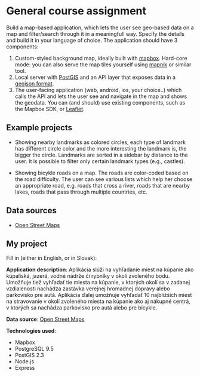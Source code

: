 # General course assignment

Build a map-based application, which lets the user see geo-based data on a map and filter/search through it in a meaningfull way. Specify the details and build it in your language of choice. The application should have 3 components:

1. Custom-styled background map, ideally built with [mapbox](http://mapbox.com). Hard-core mode: you can also serve the map tiles yourself using [mapnik](http://mapnik.org/) or similar tool.
2. Local server with [PostGIS](http://postgis.net/) and an API layer that exposes data in a [geojson format](http://geojson.org/).
3. The user-facing application (web, android, ios, your choice..) which calls the API and lets the user see and navigate in the map and shows the geodata. You can (and should) use existing components, such as the Mapbox SDK, or [Leaflet](http://leafletjs.com/).

## Example projects

- Showing nearby landmarks as colored circles, each type of landmark has different circle color and the more interesting the landmark is, the bigger the circle. Landmarks are sorted in a sidebar by distance to the user. It is possible to filter only certain landmark types (e.g., castles).

- Showing bicykle roads on a map. The roads are color-coded based on the road difficulty. The user can see various lists which help her choose an appropriate road, e.g. roads that cross a river, roads that are nearby lakes, roads that pass through multiple countries, etc.

## Data sources

- [Open Street Maps](https://www.openstreetmap.org/)

## My project

Fill in (either in English, or in Slovak):

**Application description**: Aplikácia slúži na vyhľadanie miest na kúpanie ako kúpaliská, jazerá, vodné nádrže či rybníky v okolí zvoleného bodu. Umožňuje tiež vyhľadať tie miesta na kúpanie, v ktorých okolí sa v zadanej vzdialenosti nachádza zastávka verejnej hromadnej dopravy alebo parkovisko pre autá. Aplikácia ďalej umožňuje vyhľadať 10 najbližších miest na stravovanie v okolí zvoleného miesta na kúpanie ako aj nákupné centrá, v ktorých sa nachádza parkovisko pre autá alebo pre bicykle.

**Data source**: [Open Street Maps](https://www.openstreetmap.org/)

**Technologies used**: 
- Mapbox 
- PostgreSQL 9.5 
- PostGIS 2.3
- Node.js
- Express


